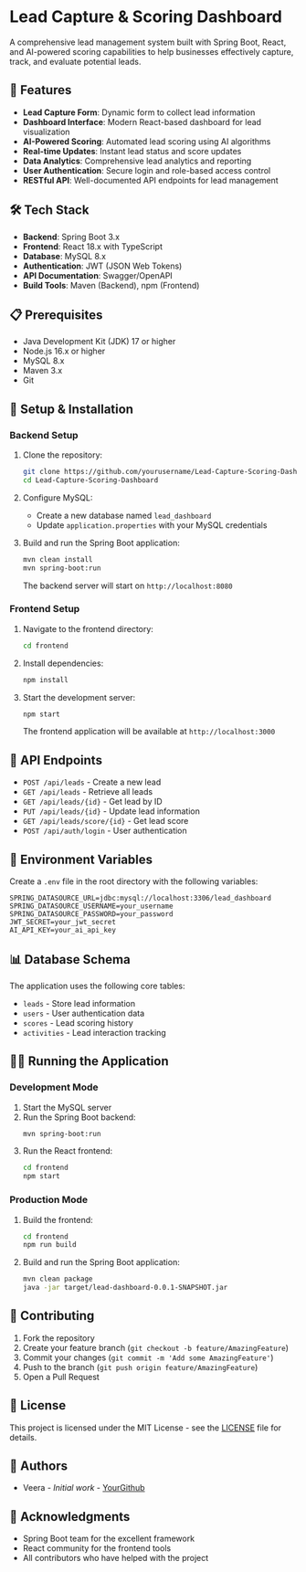 # Lead Capture & Scoring Dashboard

A comprehensive lead management system built with Spring Boot, React, and AI-powered scoring capabilities to help businesses effectively capture, track, and evaluate potential leads.

## 🚀 Features

- **Lead Capture Form**: Dynamic form to collect lead information
- **Dashboard Interface**: Modern React-based dashboard for lead visualization
- **AI-Powered Scoring**: Automated lead scoring using AI algorithms
- **Real-time Updates**: Instant lead status and score updates
- **Data Analytics**: Comprehensive lead analytics and reporting
- **User Authentication**: Secure login and role-based access control
- **RESTful API**: Well-documented API endpoints for lead management

## 🛠️ Tech Stack

- **Backend**: Spring Boot 3.x
- **Frontend**: React 18.x with TypeScript
- **Database**: MySQL 8.x
- **Authentication**: JWT (JSON Web Tokens)
- **API Documentation**: Swagger/OpenAPI
- **Build Tools**: Maven (Backend), npm (Frontend)

## 📋 Prerequisites

- Java Development Kit (JDK) 17 or higher
- Node.js 16.x or higher
- MySQL 8.x
- Maven 3.x
- Git

## 🔧 Setup & Installation

### Backend Setup

1. Clone the repository:
   ```bash
   git clone https://github.com/yourusername/Lead-Capture-Scoring-Dashboard.git
   cd Lead-Capture-Scoring-Dashboard
   ```

2. Configure MySQL:
   - Create a new database named `lead_dashboard`
   - Update `application.properties` with your MySQL credentials

3. Build and run the Spring Boot application:
   ```bash
   mvn clean install
   mvn spring-boot:run
   ```
   The backend server will start on `http://localhost:8080`

### Frontend Setup

1. Navigate to the frontend directory:
   ```bash
   cd frontend
   ```

2. Install dependencies:
   ```bash
   npm install
   ```

3. Start the development server:
   ```bash
   npm start
   ```
   The frontend application will be available at `http://localhost:3000`

## 🚦 API Endpoints

- `POST /api/leads` - Create a new lead
- `GET /api/leads` - Retrieve all leads
- `GET /api/leads/{id}` - Get lead by ID
- `PUT /api/leads/{id}` - Update lead information
- `GET /api/leads/score/{id}` - Get lead score
- `POST /api/auth/login` - User authentication

## 🔐 Environment Variables

Create a `.env` file in the root directory with the following variables:

```properties
SPRING_DATASOURCE_URL=jdbc:mysql://localhost:3306/lead_dashboard
SPRING_DATASOURCE_USERNAME=your_username
SPRING_DATASOURCE_PASSWORD=your_password
JWT_SECRET=your_jwt_secret
AI_API_KEY=your_ai_api_key
```

## 📊 Database Schema

The application uses the following core tables:
- `leads` - Store lead information
- `users` - User authentication data
- `scores` - Lead scoring history
- `activities` - Lead interaction tracking

## 🏃‍♂️ Running the Application

### Development Mode

1. Start the MySQL server
2. Run the Spring Boot backend:
   ```bash
   mvn spring-boot:run
   ```
3. Run the React frontend:
   ```bash
   cd frontend
   npm start
   ```

### Production Mode

1. Build the frontend:
   ```bash
   cd frontend
   npm run build
   ```

2. Build and run the Spring Boot application:
   ```bash
   mvn clean package
   java -jar target/lead-dashboard-0.0.1-SNAPSHOT.jar
   ```

## 🤝 Contributing

1. Fork the repository
2. Create your feature branch (`git checkout -b feature/AmazingFeature`)
3. Commit your changes (`git commit -m 'Add some AmazingFeature'`)
4. Push to the branch (`git push origin feature/AmazingFeature`)
5. Open a Pull Request

## 📝 License

This project is licensed under the MIT License - see the [LICENSE](LICENSE) file for details.

## 👥 Authors

- Veera - *Initial work* - [YourGithub](https://github.com/veerupenudhota)

## 🙏 Acknowledgments

- Spring Boot team for the excellent framework
- React community for the frontend tools
- All contributors who have helped with the project
